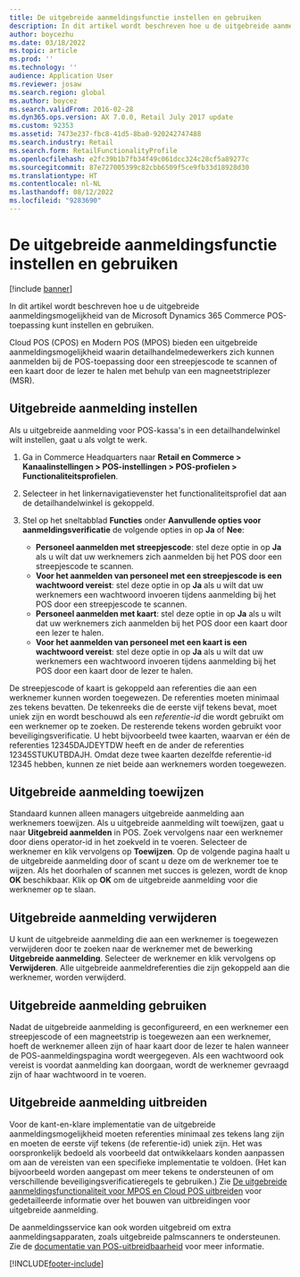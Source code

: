 ```yaml
---
title: De uitgebreide aanmeldingsfunctie instellen en gebruiken
description: In dit artikel wordt beschreven hoe u de uitgebreide aanmeldingsmogelijkheid van de Microsoft Dynamics 365 Commerce POS-toepassing kunt instellen en gebruiken.
author: boycezhu
ms.date: 03/18/2022
ms.topic: article
ms.prod: ''
ms.technology: ''
audience: Application User
ms.reviewer: josaw
ms.search.region: global
ms.author: boycez
ms.search.validFrom: 2016-02-28
ms.dyn365.ops.version: AX 7.0.0, Retail July 2017 update
ms.custom: 92353
ms.assetid: 7473e237-fbc8-41d5-8ba0-920242747488
ms.search.industry: Retail
ms.search.form: RetailFunctionalityProfile
ms.openlocfilehash: e2fc39b1b7fb34f49c061dcc324c28cf5a89277c
ms.sourcegitcommit: 87e727005399c82cbb6509f5ce9fb33d18928d30
ms.translationtype: HT
ms.contentlocale: nl-NL
ms.lasthandoff: 08/12/2022
ms.locfileid: "9283690"
---
```

# <a name="set-up-and-use-the-extended-logon-capability"></a>De uitgebreide aanmeldingsfunctie instellen en gebruiken

[!include [banner](includes/banner.md)]

In dit artikel wordt beschreven hoe u de uitgebreide aanmeldingsmogelijkheid van de Microsoft Dynamics 365 Commerce POS-toepassing kunt instellen en gebruiken.

Cloud POS (CPOS) en Modern POS (MPOS) bieden een uitgebreide aanmeldingsmogelijkheid waarin detailhandelmedewerkers zich kunnen aanmelden bij de POS-toepassing door een streepjescode te scannen of een kaart door de lezer te halen met behulp van een magneetstriplezer (MSR).

## <a name="set-up-extended-logon"></a>Uitgebreide aanmelding instellen

Als u uitgebreide aanmelding voor POS-kassa's in een detailhandelwinkel wilt instellen, gaat u als volgt te werk.

1. Ga in Commerce Headquarters naar **Retail en Commerce \> Kanaalinstellingen \> POS-instellingen \> POS-profielen \> Functionaliteitsprofielen**. 
2. Selecteer in het linkernavigatievenster het functionaliteitsprofiel dat aan de detailhandelwinkel is gekoppeld.
3. Stel op het sneltabblad **Functies** onder **Aanvullende opties voor aanmeldingsverificatie** de volgende opties in op **Ja** of **Nee**:

    - **Personeel aanmelden met streepjescode**: stel deze optie in op **Ja** als u wilt dat uw werknemers zich aanmelden bij het POS door een streepjescode te scannen. 
    - **Voor het aanmelden van personeel met een streepjescode is een wachtwoord vereist**: stel deze optie in op **Ja** als u wilt dat uw werknemers een wachtwoord invoeren tijdens aanmelding bij het POS door een streepjescode te scannen.
    - **Personeel aanmelden met kaart**: stel deze optie in op **Ja** als u wilt dat uw werknemers zich aanmelden bij het POS door een kaart door een lezer te halen.
    - **Voor het aanmelden van personeel met een kaart is een wachtwoord vereist**: stel deze optie in op **Ja** als u wilt dat uw werknemers een wachtwoord invoeren tijdens aanmelding bij het POS door een kaart door de lezer te halen.

De streepjescode of kaart is gekoppeld aan referenties die aan een werknemer kunnen worden toegewezen. De referenties moeten minimaal zes tekens bevatten. De tekenreeks die de eerste vijf tekens bevat, moet uniek zijn en wordt beschouwd als een *referentie-id* die wordt gebruikt om een werknemer op te zoeken. De resterende tekens worden gebruikt voor beveiligingsverificatie. U hebt bijvoorbeeld twee kaarten, waarvan er één de referenties 12345DAJDEYTDW heeft en de ander de referenties 12345STUKUTBDAJH. Omdat deze twee kaarten dezelfde referentie-id 12345 hebben, kunnen ze niet beide aan werknemers worden toegewezen.

## <a name="assign-extended-logon"></a>Uitgebreide aanmelding toewijzen

Standaard kunnen alleen managers uitgebreide aanmelding aan werknemers toewijzen. Als u uitgebreide aanmelding wilt toewijzen, gaat u naar **Uitgebreid aanmelden** in POS. Zoek vervolgens naar een werknemer door diens operator-id in het zoekveld in te voeren. Selecteer de werknemer en klik vervolgens op **Toewijzen**. Op de volgende pagina haalt u de uitgebreide aanmelding door of scant u deze om de werknemer toe te wijzen. Als het doorhalen of scannen met succes is gelezen, wordt de knop **OK** beschikbaar. Klik op **OK** om de uitgebreide aanmelding voor die werknemer op te slaan.

## <a name="delete-extended-logon"></a>Uitgebreide aanmelding verwijderen

U kunt de uitgebreide aanmelding die aan een werknemer is toegewezen verwijderen door te zoeken naar de werknemer met de bewerking **Uitgebreide aanmelding**. Selecteer de werknemer en klik vervolgens op **Verwijderen**. Alle uitgebreide aanmeldreferenties die zijn gekoppeld aan die werknemer, worden verwijderd.

## <a name="use-extended-logon"></a>Uitgebreide aanmelding gebruiken

Nadat de uitgebreide aanmelding is geconfigureerd, en een werknemer een streepjescode of een magneetstrip is toegewezen aan een werknemer, hoeft de werknemer alleen zijn of haar kaart door de lezer te halen wanneer de POS-aanmeldingspagina wordt weergegeven. Als een wachtwoord ook vereist is voordat aanmelding kan doorgaan, wordt de werknemer gevraagd zijn of haar wachtwoord in te voeren.

## <a name="extend-extended-logon"></a>Uitgebreide aanmelding uitbreiden

Voor de kant-en-klare implementatie van de uitgebreide aanmeldingsmogelijkheid moeten referenties minimaal zes tekens lang zijn en moeten de eerste vijf tekens (de referentie-id) uniek zijn. Het was oorspronkelijk bedoeld als voorbeeld dat ontwikkelaars konden aanpassen om aan de vereisten van een specifieke implementatie te voldoen. (Het kan bijvoorbeeld worden aangepast om meer tekens te ondersteunen of om verschillende beveiligingsverificatieregels te gebruiken.) Zie [De uitgebreide aanmeldingsfunctionaliteit voor MPOS en Cloud POS uitbreiden](https://cloudblogs.microsoft.com/dynamics365/no-audience/2018/12/14/extending-the-extended-logon-functionality-for-mpos-and-cloud-pos/) voor gedetailleerde informatie over het bouwen van uitbreidingen voor uitgebreide aanmelding.

De aanmeldingsservice kan ook worden uitgebreid om extra aanmeldingsapparaten, zoals uitgebreide palmscanners te ondersteunen. Zie de [documentatie van POS-uitbreidbaarheid](dev-itpro/pos-extension/pos-extension-overview.md) voor meer informatie.

[!INCLUDE[footer-include](../includes/footer-banner.md)]
